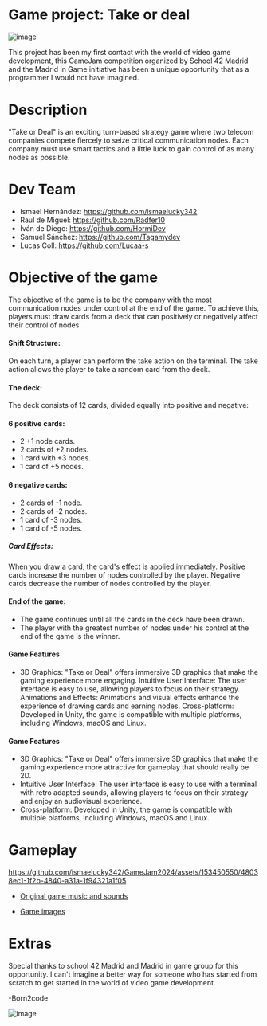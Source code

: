 # Game project: Take or deal
![image](https://github.com/ismaelucky342/GameJam2024/assets/153450550/96637145-13d1-47aa-8ba0-a1ddb2ba111d)

This project has been my first contact with the world of video game development, this GameJam competition organized by School 42 Madrid and the Madrid in Game initiative has been a unique opportunity that as a programmer I would not have imagined.

# Description
"Take or Deal" is an exciting turn-based strategy game where two telecom companies compete fiercely to seize critical communication nodes. Each company must use smart tactics and a little luck to gain control of as many nodes as possible.

# Dev Team 
- Ismael Hernández: https://github.com/ismaelucky342
- Raul de Miguel: https://github.com/Radfer10
- Iván de Diego: https://github.com/HormiDev
- Samuel Sánchez: https://github.com/Tagamydev
- Lucas Coll: https://github.com/Lucaa-s

# Objective of the game
The objective of the game is to be the company with the most communication nodes under control at the end of the game. To achieve this, players must draw cards from a deck that can positively or negatively affect their control of nodes.

#### Shift Structure:

On each turn, a player can perform the take action on the terminal.
The take action allows the player to take a random card from the deck.

#### The deck:
The deck consists of 12 cards, divided equally into positive and negative:

#### 6 positive cards:
- 2 +1 node cards.
- 2 cards of +2 nodes.
- 1 card with +3 nodes.
- 1 card of +5 nodes.
#### 6 negative cards:
- 2 cards of -1 node.
- 2 cards of -2 nodes.
- 1 card of -3 nodes.
- 1 card of -5 nodes.

##### Card Effects:

When you draw a card, the card's effect is applied immediately.
Positive cards increase the number of nodes controlled by the player.
Negative cards decrease the number of nodes controlled by the player.

#### End of the game:

- The game continues until all the cards in the deck have been drawn.
- The player with the greatest number of nodes under his control at the end of the game is the winner.

#### Game Features
- 3D Graphics: "Take or Deal" offers immersive 3D graphics that make the gaming experience more engaging.
Intuitive User Interface: The user interface is easy to use, allowing players to focus on their strategy.
Animations and Effects: Animations and visual effects enhance the experience of drawing cards and earning nodes.
Cross-platform: Developed in Unity, the game is compatible with multiple platforms, including Windows, macOS and Linux.

#### Game Features
- 3D Graphics: "Take or Deal" offers immersive 3D graphics that make the gaming experience more attractive for gameplay that should really be 2D.
- Intuitive User Interface: The user interface is easy to use with a terminal with retro adapted sounds, allowing players to focus on their strategy and enjoy an audiovisual experience.
- Cross-platform: Developed in Unity, the game is compatible with multiple platforms, including Windows, macOS and Linux.

# Gameplay
https://github.com/ismaelucky342/GameJam2024/assets/153450550/48038ec1-1f2b-4840-a31a-1f94321a1f05

- [Original game music and sounds](https://github.com/ismaelucky342/GameJam2024/tree/main/Original%20game%20music%20and%20sounds)

- [Game images](https://github.com/ismaelucky342/GameJam2024/tree/main/Game%20images)


# Extras 
Special thanks to school 42 Madrid and Madrid in game group for this opportunity. I can't imagine a better way for someone who has started from scratch to get started in the world of video game development.

-Born2code

![image](https://github.com/ismaelucky342/GameJam2024/assets/153450550/fa7b6e94-b568-4f0b-b699-61b750df2811)

